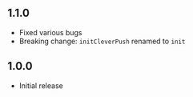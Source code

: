 ## 1.1.0
* Fixed various bugs
* Breaking change: `initCleverPush` renamed to `init`

## 1.0.0
* Initial release
